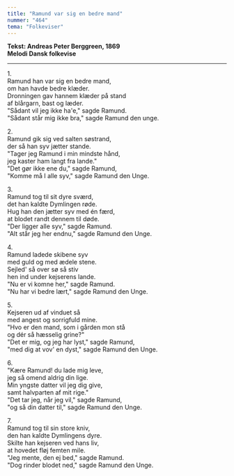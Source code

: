 ```yaml
---
title: "Ramund var sig en bedre mand"
nummer: "464"
tema: "Folkeviser"
---
```


**Tekst: Andreas Peter Berggreen, 1869** <br>
**Melodi Dansk folkevise** <br>

***

1.<br>
Ramund han var sig en bedre mand,<br>
om han havde bedre klæder.<br>
Dronningen gav hannem klæder på stand<br>
af blårgarn, bast og læder.<br>
"Sådant vil jeg ikke ha'e," sagde Ramund.<br>
"Sådant står mig ikke bra," sagde Ramund den unge.<br>

2.<br>
Ramund gik sig ved salten søstrand,<br>
der så han syv jætter stande.<br>
"Tager jeg Ramund i min mindste hånd,<br>
jeg kaster ham langt fra lande."<br>
"Det gør ikke ene du," sagde Ramund,<br>
"Komme må I alle syv," sagde Ramund den Unge.<br>

3.<br>
Ramund tog til sit dyre sværd,<br>
det han kaldte Dymlingen røde.<br>
Hug han den jætter syv med én færd,<br>
at blodet randt dennem til døde.<br>
"Der ligger alle syv," sagde Ramund.<br>
"Alt står jeg her endnu," sagde Ramund den Unge.<br>

4.<br>
Ramund ladede skibene syv<br>
med guld og med ædele stene.<br>
Sejled' så over sø så stiv<br>
hen ind under kejserens lande.<br>
"Nu er vi komne her," sagde Ramund.<br>
"Nu har vi bedre lært," sagde Ramund den Unge.<br>

5.<br>
Kejseren ud af vinduet så<br>
med angest og sorrigfuld mine.<br>
"Hvo er den mand, som i gården mon stå<br>
og dér så hæsselig grine?"<br>
"Det er mig, og jeg har lyst," sagde Ramund,<br>
"med dig at vov' en dyst," sagde Ramund den Unge.<br>

6.<br>
"Kære Ramund! du lade mig leve,<br>
jeg så omend aldrig din lige.<br>
Min yngste datter vil jeg dig give,<br>
samt halvparten af mit rige."<br>
"Det tar jeg, når jeg vil," sagde Ramund,<br>
"og så din datter til," sagde Ramund den Unge.<br>

7.<br>
Ramund tog til sin store kniv,<br>
den han kaldte Dymlingens dyre.<br>
Skilte han kejseren ved hans liv,<br>
at hovedet fløj femten mile.<br>
"Jeg mente, den ej bed," sagde Ramund.<br>
"Dog rinder blodet ned," sagde Ramund den Unge.<br>
